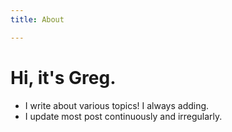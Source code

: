 ```yaml
---
title: About

---
```

# Hi, it's Greg.

* I write about various topics! I always adding.
* I update most post continuously and irregularly.

